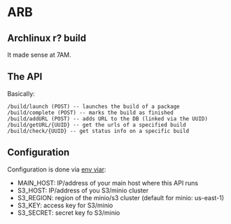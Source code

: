 # ARB

## Archlinux r? build
It made sense at 7AM.

## The API
Basically:
```
/build/launch (POST) -- launches the build of a package
/build/complete (POST) -- marks the build as finished
/build/addURL (POST) -- adds URL to the DB (linked via the UUID)
/build/getURL/{UUID} -- get the urls of a specified build
/build/check/{UUID} -- get status info on a specific build
```

## Configuration
Configuration is done via [env viar](https://en.wikipedia.org/wiki/Environment_variable):
* MAIN_HOST: IP/address of your main host where this API runs
* S3_HOST: IP/address of you S3/minio cluster
* S3_REGION: region of the minio/s3 cluster (default for minio: us-east-1)
* S3_KEY: access key for S3/minio
* S3_SECRET: secret key fo S3/minio

